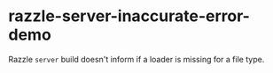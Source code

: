 # razzle-server-inaccurate-error-demo
Razzle `server` build doesn't inform if a loader is missing for a file type.
